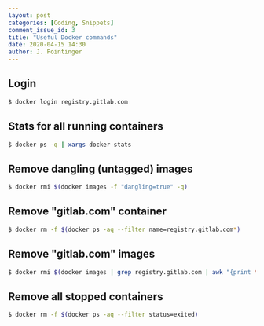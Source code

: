 ```yaml
---
layout: post
categories: [Coding, Snippets]
comment_issue_id: 3
title: "Useful Docker commands"
date: 2020-04-15 14:30
author: J. Pointinger
---
```


## Login

```bash
$ docker login registry.gitlab.com
```

## Stats for all running containers

```bash
$ docker ps -q | xargs docker stats
```

## Remove dangling (untagged) images

```bash
$ docker rmi $(docker images -f "dangling=true" -q)
```

## Remove "gitlab.com" container

```bash
$ docker rm -f $(docker ps -aq --filter name=registry.gitlab.com*)
```

## Remove "gitlab.com" images

```bash
$ docker rmi $(docker images | grep registry.gitlab.com | awk "{print \$3}")
```

## Remove all stopped containers

```bash
$ docker rm -f $(docker ps -aq --filter status=exited)
```